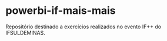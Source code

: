 # powerbi-if-mais-mais
Repositório destinado a exercícios realizados no evento IF++ do IFSULDEMINAS.
